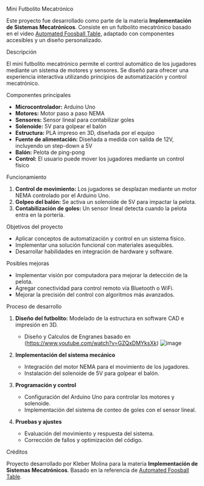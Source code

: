 Mini Futbolito Mecatrónico  

Este proyecto fue desarrollado como parte de la materia **Implementación de Sistemas Mecatrónicos**. Consiste en un futbolito mecatrónico basado en el video [Automated Foosball Table](https://www.youtube.com/watch?v=JqSubWfrhvw), adaptado con componentes accesibles y un diseño personalizado.  

Descripción  

El mini futbolito mecatrónico permite el control automático de los jugadores mediante un sistema de motores y sensores. Se diseñó para ofrecer una experiencia interactiva utilizando principios de automatización y control mecatrónico.  

Componentes principales  

- **Microcontrolador:** Arduino Uno  
- **Motores:** Motor paso a paso NEMA  
- **Sensores:** Sensor lineal para contabilizar goles  
- **Solenoide:** 5V para golpear el balón  
- **Estructura:** PLA impreso en 3D, diseñada por el equipo  
- **Fuente de alimentación:** Diseñada a medida con salida de 12V, incluyendo un step-down a 5V  
- **Balón:** Pelota de ping-pong  
- **Control:** El usuario puede mover los jugadores mediante un control físico  

Funcionamiento  

1. **Control de movimiento:** Los jugadores se desplazan mediante un motor NEMA controlado por el Arduino Uno.  
2. **Golpeo del balón:** Se activa un solenoide de 5V para impactar la pelota.  
3. **Contabilización de goles:** Un sensor lineal detecta cuando la pelota entra en la portería.  

Objetivos del proyecto  

- Aplicar conceptos de automatización y control en un sistema físico.  
- Implementar una solución funcional con materiales asequibles.  
- Desarrollar habilidades en integración de hardware y software.  

Posibles mejoras  

- Implementar visión por computadora para mejorar la detección de la pelota.  
- Agregar conectividad para control remoto vía Bluetooth o WiFi.  
- Mejorar la precisión del control con algoritmos más avanzados.  

Proceso de desarrollo  

1. **Diseño del futbolito:** Modelado de la estructura en software CAD e impresión en 3D.
   - Diseño y Calculos de Engranes basado en (https://www.youtube.com/watch?v=GZQxDMYksXk)
  ![image](https://github.com/user-attachments/assets/49659164-70ce-4076-adfd-2063709259fd)

  
 
2. **Implementación del sistema mecánico**  
   - Integración del motor NEMA para el movimiento de los jugadores.  
   - Instalación del solenoide de 5V para golpear el balón.  

3. **Programación y control**  
   - Configuración del Arduino Uno para controlar los motores y solenoide.  
   - Implementación del sistema de conteo de goles con el sensor lineal.  

4. **Pruebas y ajustes**  
   - Evaluación del movimiento y respuesta del sistema.  
   - Corrección de fallos y optimización del código.  

Créditos  

Proyecto desarrollado por Kleber Molina para la materia **Implementación de Sistemas Mecatrónicos**. Basado en la referencia de [Automated Foosball Table](https://www.youtube.com/watch?v=JqSubWfrhvw). 

